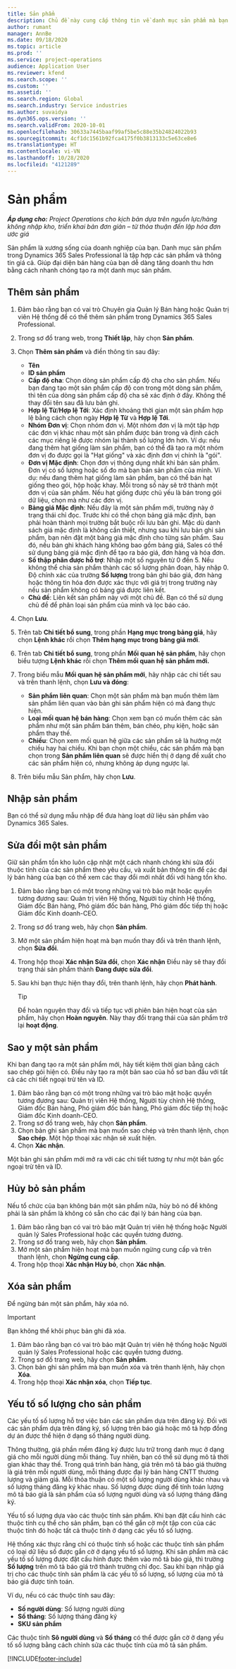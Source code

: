 ```yaml
---
title: Sản phẩm
description: Chủ đề này cung cấp thông tin về danh mục sản phẩm mà bạn có thể sử dụng để cung cấp thông tin cho khách hàng về các sản phẩm và giá mà tổ chức của bạn cung cấp.
author: rumant
manager: AnnBe
ms.date: 09/18/2020
ms.topic: article
ms.prod: ''
ms.service: project-operations
audience: Application User
ms.reviewer: kfend
ms.search.scope: ''
ms.custom: ''
ms.assetid: ''
ms.search.region: Global
ms.search.industry: Service industries
ms.author: suvaidya
ms.dyn365.ops.version: ''
ms.search.validFrom: 2020-10-01
ms.openlocfilehash: 30633a7445baaf99af5be5c88e35b24824022b93
ms.sourcegitcommit: 4cf1dc1561b92fca4175f0b3813133c5e63ce8e6
ms.translationtype: HT
ms.contentlocale: vi-VN
ms.lasthandoff: 10/28/2020
ms.locfileid: "4121289"
---
```

# <a name="products"></a>Sản phẩm

_**Áp dụng cho:** Project Operations cho kịch bản dựa trên nguồn lực/hàng không nhập kho, triển khai bản đơn giản – từ thỏa thuận đến lập hóa đơn ước giá_

Sản phẩm là xương sống của doanh nghiệp của bạn. Danh mục sản phẩm trong Dynamics 365 Sales Professional là tập hợp các sản phẩm và thông tin giá cả. Giúp đại diện bán hàng của bạn dễ dàng tăng doanh thu hơn bằng cách nhanh chóng tạo ra một danh mục sản phẩm.

## <a name="add-a-product"></a>Thêm sản phẩm

1.  Đảm bảo rằng bạn có vai trò Chuyên gia Quản lý Bán hàng hoặc Quản trị viên Hệ thống để có thể thêm sản phẩm trong Dynamics 365 Sales Professional.
2.  Trong sơ đồ trang web, trong **Thiết lập**, hãy chọn **Sản phẩm**.
3.  Chọn **Thêm sản phẩm** và điền thông tin sau đây:

    -  **Tên**
    -  **ID sản phẩm**
    -  **Cấp độ cha**: Chọn dòng sản phẩm cấp độ cha cho sản phẩm. Nếu bạn đang tạo một sản phẩm cấp độ con trong một dòng sản phẩm, thì tên của dòng sản phẩm cấp độ cha sẽ xác định ở đây. Không thể thay đổi tên sau đã lưu bản ghi.
    -  **Hợp lệ Từ**/**Hợp lệ Tới**: Xác định khoảng thời gian một sản phẩm hợp lệ bằng cách chọn ngày **Hợp lệ Từ** và **Hợp lệ Tới**.
    -  **Nhóm Đơn vị**: Chọn nhóm đơn vị. Một nhóm đơn vị là một tập hợp các đơn vị khác nhau một sản phẩm được bán trong và định cách các mục riêng lẻ được nhóm lại thành số lượng lớn hơn. Ví dụ: nếu đang thêm hạt giống làm sản phẩm, bạn có thể đã tạo ra một nhóm đơn vị đo được gọi là "Hạt giống" và xác định đơn vị chính là "gói".
    -  **Đơn vị Mặc định**: Chọn đơn vị thông dụng nhất khi bán sản phẩm. Đơn vị có số lượng hoặc số đo mà bạn bán sản phẩm của mình. Ví dụ: nếu đang thêm hạt giống làm sản phẩm, bạn có thể bán hạt giống theo gói, hộp hoặc khay. Mỗi trong số này sẽ trở thành một đơn vị của sản phẩm. Nếu hạt giống được chủ yếu là bán trong gói dữ liệu, chọn mà như các đơn vị.
    -  **Bảng giá Mặc định**: Nếu đây là một sản phẩm mới, trường này ở trạng thái chỉ đọc. Trước khi có thể chọn bảng giá mặc định, bạn phải hoàn thành mọi trường bắt buộc rồi lưu bản ghi. Mặc dù danh sách giá mặc định là không cần thiết, nhưng sau khi lưu bản ghi sản phẩm, bạn nên đặt một bảng giá mặc định cho từng sản phẩm. Sau đó, nếu bản ghi khách hàng không bao gồm bảng giá, Sales có thể sử dụng bảng giá mặc định để tạo ra báo giá, đơn hàng và hóa đơn.
    -  **Số thập phân được hỗ trợ**: Nhập một số nguyên từ 0 đến 5. Nếu không thể chia sản phẩm thành các số lượng phân đoạn, hãy nhập 0. Độ chính xác của trường **Số lượng** trong bản ghi báo giá, đơn hàng hoặc thông tin hóa đơn được xác thực với giá trị trong trường này nếu sản phẩm không có bảng giá được liên kết.
    -  **Chủ đề**: Liên kết sản phẩm này với một chủ đề. Bạn có thể sử dụng chủ đề để phân loại sản phẩm của mình và lọc báo cáo.

4.  Chọn **Lưu**.
5.  Trên tab **Chi tiết bổ sung**, trong phần **Hạng mục trong bảng giá**, hãy chọn **Lệnh khác** rồi chọn **Thêm hạng mục trong bảng giá mới**.
7.  Trên tab **Chi tiết bổ sung**, trong phần **Mối quan hệ sản phẩm**, hãy chọn biểu tượng **Lệnh khác** rồi chọn **Thêm mối quan hệ sản phẩm mới.**
8.  Trong biểu mẫu **Mối quan hệ sản phẩm mới**, hãy nhập các chi tiết sau và trên thanh lệnh, chọn **Lưu và đóng**:

    -   **Sản phẩm liên quan**: Chọn một sản phẩm mà bạn muốn thêm làm sản phẩm liên quan vào bản ghi sản phẩm hiện có mà đang thực hiện.
    -   **Loại mối quan hệ bán hàng**: Chọn xem bạn có muốn thêm các sản phẩm như một sản phẩm bán thêm, bán chéo, phụ kiện, hoặc sản phẩm thay thế.
    -   **Chiều**: Chọn xem mối quan hệ giữa các sản phẩm sẽ là hướng một chiều hay hai chiều. Khi bạn chọn một chiều, các sản phẩm mà bạn chọn trong **Sản phẩm liên quan** sẽ được hiển thị ở dạng đề xuất cho các sản phẩm hiện có, nhưng không áp dụng ngược lại.

9.  Trên biểu mẫu Sản phẩm, hãy chọn **Lưu**.

## <a name="import-products"></a>Nhập sản phẩm

Bạn có thể sử dụng mẫu nhập để đưa hàng loạt dữ liệu sản phẩm vào Dynamics 365 Sales.

## <a name="revise-a-product"></a>Sửa đổi một sản phẩm

Giữ sản phẩm tồn kho luôn cập nhật một cách nhanh chóng khi sửa đổi thuộc tính của các sản phẩm theo yêu cầu, và xuất bản thông tin để các đại lý bán hàng của bạn có thể xem các thay đổi mới nhất đối với hàng tồn kho.

1.  Đảm bảo rằng bạn có một trong những vai trò bảo mật hoặc quyền tương đương sau: Quản trị viên Hệ thống, Người tùy chỉnh Hệ thống, Giám đốc Bán hàng, Phó giám đốc bán hàng, Phó giám đốc tiếp thị hoặc Giám đốc Kinh doanh-CEO.
2.  Trong sơ đồ trang web, hãy chọn **Sản phẩm**.
3.  Mở một sản phẩm hiện hoạt mà bạn muốn thay đổi và trên thanh lệnh, chọn **Sửa đổi**.
4.  Trong hộp thoại **Xác nhận Sửa đổi**, chọn **Xác nhận** Điều này sẽ thay đổi trạng thái sản phẩm thành **Đang được sửa đổi**.
5.  Sau khi bạn thực hiện thay đổi, trên thanh lệnh, hãy chọn **Phát hành**.

    > [!TIP]
    > Để hoàn nguyên thay đổi và tiếp tục với phiên bản hiện hoạt của sản phẩm, hãy chọn **Hoàn nguyên**. Này thay đổi trạng thái của sản phẩm trở lại **hoạt động**.

## <a name="clone-a-product"></a>Sao y một sản phẩm 

Khi bạn đang tạo ra một sản phẩm mới, hãy tiết kiệm thời gian bằng cách sao chép gói hiện có. Điều này tạo ra một bản sao của hồ sơ ban đầu với tất cả các chi tiết ngoại trừ tên và ID.

1.  Đảm bảo rằng bạn có một trong những vai trò bảo mật hoặc quyền tương đương sau: Quản trị viên Hệ thống, Người tùy chỉnh Hệ thống, Giám đốc Bán hàng, Phó giám đốc bán hàng, Phó giám đốc tiếp thị hoặc Giám đốc Kinh doanh-CEO.
2.  Trong sơ đồ trang web, hãy chọn **Sản phẩm**.
3.  Chọn bản ghi sản phẩm mà bạn muốn sao chép và trên thanh lệnh, chọn **Sao chép**. Một hộp thoại xác nhận sẽ xuất hiện.
4.  Chọn **Xác nhận**.

Một bản ghi sản phẩm mới mở ra với các chi tiết tương tự như một bản gốc ngoại trừ tên và ID.

## <a name="retire-a-product"></a>Hủy bỏ sản phẩm 

Nếu tổ chức của bạn không bán một sản phẩm nữa, hủy bỏ nó để không phải là sản phẩm là không có sẵn cho các đại lý bán hàng của bạn.

1.  Đảm bảo rằng bạn có vai trò bảo mật Quản trị viên hệ thống hoặc Người quản lý Sales Professional hoặc các quyền tương đương.
2.  Trong sơ đồ trang web, hãy chọn **Sản phẩm**.
3.  Mở một sản phẩm hiện hoạt mà bạn muốn ngừng cung cấp và trên thanh lệnh, chọn **Ngừng cung cấp**.
4.  Trong hộp thoại **Xác nhận Hủy bỏ**, chọn **Xác nhận**.


## <a name="delete-a-product"></a>Xóa sản phẩm

Để ngừng bán một sản phẩm, hãy xóa nó.

> [!IMPORTANT]
> Bạn không thể khôi phục bản ghi đã xóa.

1.  Đảm bảo rằng bạn có vai trò bảo mật Quản trị viên hệ thống hoặc Người quản lý Sales Professional hoặc các quyền tương đương.
2.  Trong sơ đồ trang web, hãy chọn **Sản phẩm**.
3.  Chọn bản ghi sản phẩm mà bạn muốn xóa và trên thanh lệnh, hãy chọn **Xóa**.
4.  Trong hộp thoại **Xác nhận xóa**, chọn **Tiếp tục**.
 
 ## <a name="quantity-factors-for-products"></a>Yếu tố số lượng cho sản phẩm

Các yếu tố số lượng hỗ trợ việc bán các sản phẩm dựa trên đăng ký. Đối với các sản phẩm dựa trên đăng ký, số lượng trên báo giá hoặc mô tả hợp đồng dự án được thể hiện ở dạng số tháng người dùng.

Thông thường, giá phần mềm đăng ký được lưu trữ trong danh mục ở dạng giá cho mỗi người dùng mỗi tháng. Tuy nhiên, bạn có thể sử dụng mô tả thời gian khác thay thế. Trong quá trình bán hàng, giá trên mô tả báo giá thường là giá trên mỗi người dùng, mỗi tháng được đại lý bán hàng CNTT thương lượng và giảm giá. Mỗi thỏa thuận có một số lượng người dùng khác nhau và số lượng tháng đăng ký khác nhau. Số lượng được dùng để tính toán lượng mô tả báo giá là sản phẩm của số lượng người dùng và số lượng tháng đăng ký.

Yếu tố số lượng dựa vào các thuộc tính sản phẩm. Khi bạn đặt cấu hình các thuộc tính cụ thể cho sản phẩm, bạn có thể gắn cờ một tập con của các thuộc tính đó hoặc tất cả thuộc tính ở dạng các yếu tố số lượng.

Hệ thống xác thực rằng chỉ có thuộc tính số hoặc các thuộc tính sản phẩm có loại dữ liệu số được gắn cờ ở dạng yếu tố số lượng. Khi sản phẩm mà các yếu tố số lượng được đặt cấu hình được thêm vào mô tả báo giá, thì trường **Số lượng** trên mô tả báo giá trở thành trường chỉ đọc. Sau khi bạn nhập giá trị cho các thuộc tính sản phẩm là các yếu tố số lượng, số lượng của mô tả báo giá được tính toán.

Ví dụ, nếu có các thuộc tính sau đây: 

- **Số người dùng**: Số lượng người dùng 
- **Số tháng**: Số lượng tháng đăng ký
- **SKU sản phẩm** 

Các thuộc tính **Sô người dùng** và **Số tháng** có thể được gắn cờ ở dạng yếu tố số lượng bằng cách chỉnh sửa các thuộc tính của mô tả sản phẩm. 


[!INCLUDE[footer-include](../includes/footer-banner.md)]